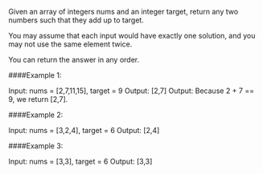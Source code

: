 Given an array of integers nums and an integer target, return any two numbers such that they add up to target.

You may assume that each input would have exactly one solution, and you may not use the same element twice.

You can return the answer in any order.

####Example 1:

Input: nums = [2,7,11,15], target = 9
Output: [2,7]
Output: Because 2 + 7 == 9, we return [2,7].

####Example 2:

Input: nums = [3,2,4], target = 6
Output: [2,4]

####Example 3:

Input: nums = [3,3], target = 6
Output: [3,3]
